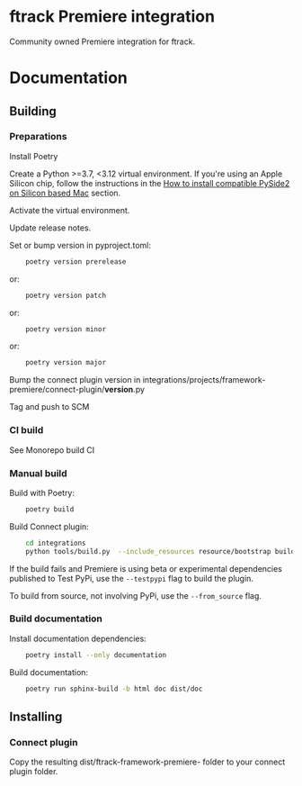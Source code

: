 # ftrack Premiere integration

Community owned Premiere integration for ftrack.

# Documentation

## Building

### Preparations


Install Poetry

Create a Python >=3.7, <3.12 virtual environment. If you're using an Apple Silicon chip, follow the instructions in the [How to install compatible PySide2 on Silicon based Mac](../../README.md#how-to-install-compatible-pyside2-on-silicon-based-mac) section. 

Activate the virtual environment. 

Update release notes.

Set or bump version in pyproject.toml:

```bash
    poetry version prerelease
```
or:
```bash
    poetry version patch
```
or:
```bash
    poetry version minor
```
or:
```bash
    poetry version major
```

Bump the connect plugin version in integrations/projects/framework-premiere/connect-plugin/__version__.py

Tag and push to SCM


### CI build

See Monorepo build CI


### Manual build

Build with Poetry:

```bash
    poetry build
```

Build Connect plugin:


```bash
    cd integrations
    python tools/build.py  --include_resources resource/bootstrap build_connect_plugin projects/framework-premiere
```

If the build fails and Premiere is using beta or experimental dependencies published to Test PyPi, use the `--testpypi` flag 
to build the plugin.

To build from source, not involving PyPi, use the `--from_source` flag.


### Build documentation


Install documentation dependencies:

```bash
    poetry install --only documentation
```

Build documentation:

```bash
    poetry run sphinx-build -b html doc dist/doc
```

## Installing

### Connect plugin
Copy the resulting dist/ftrack-framework-premiere-<version> folder to your connect plugin folder.
